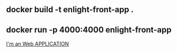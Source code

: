 ## docker build -t enlight-front-app .

## docker run -p 4000:4000 enlight-front-app

[I'm an Web APPLICATION ](localhost:4000)
